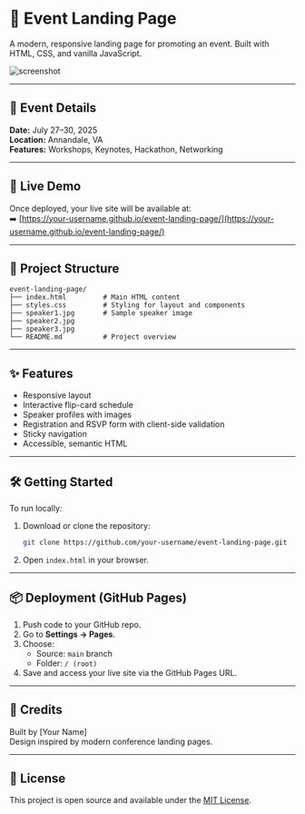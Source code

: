 # 🎉 Event Landing Page

A modern, responsive landing page for promoting an event. Built with HTML, CSS, and vanilla JavaScript.

![screenshot](https://via.placeholder.com/800x400?text=Event+Landing+Page+Preview)

---

## 📅 Event Details

**Date:** July 27–30, 2025  
**Location:** Annandale, VA  
**Features:** Workshops, Keynotes, Hackathon, Networking

---

## 🚀 Live Demo

Once deployed, your live site will be available at:  
➡️ [https://your-username.github.io/event-landing-page/](https://your-username.github.io/event-landing-page/)

---

## 📂 Project Structure

```
event-landing-page/
├── index.html         # Main HTML content
├── styles.css         # Styling for layout and components
├── speaker1.jpg       # Sample speaker image
├── speaker2.jpg
├── speaker3.jpg
└── README.md          # Project overview
```

---

## ✨ Features

- Responsive layout
- Interactive flip-card schedule
- Speaker profiles with images
- Registration and RSVP form with client-side validation
- Sticky navigation
- Accessible, semantic HTML

---

## 🛠️ Getting Started

To run locally:

1. Download or clone the repository:
   ```bash
   git clone https://github.com/your-username/event-landing-page.git
   ```
2. Open `index.html` in your browser.

---

## 📦 Deployment (GitHub Pages)

1. Push code to your GitHub repo.
2. Go to **Settings → Pages**.
3. Choose:
   - Source: `main` branch
   - Folder: `/ (root)`
4. Save and access your live site via the GitHub Pages URL.

---

## 🙌 Credits

Built by [Your Name]  
Design inspired by modern conference landing pages.

---

## 📄 License

This project is open source and available under the [MIT License](LICENSE).
